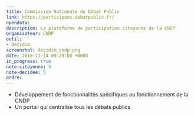 ```yaml
---
title: Commission Nationale du Débat Public
link: https://participons.debatpublic.fr/
opendata: 
description: La plateforme de participation citoyenne de la CNDP
organisateur: CNDP
outil:
- Decidim
screenshot: decidim_cndp.png
date: 2018-11-14 09:29:08 +0000
in_progress: true
note-citoyenne: 5
note-decidee: 5
ordre: 
---
```

- Développement de fonctionnalités spécifiques au fonctionnement de la CNDP
- Un portail qui centralise tous les débats publics